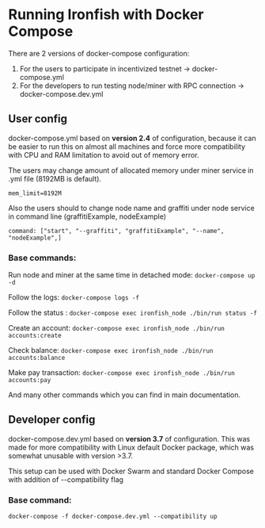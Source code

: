 # Running Ironfish with Docker Compose

There are 2 versions of docker-compose configuration:

 1. For the users to participate in incentivized testnet ->
    docker-compose.yml
 3. For the developers to run testing node/miner with RPC
      connection -> docker-compose.dev.yml

## User config
docker-compose.yml based on **version 2.4** of configuration, because it can be easier to run this on almost all machines and force more compatibility with CPU and RAM limitation to avoid out of memory error.

The users may change amount of allocated memory under miner service in .yml file (8192MB is default).

    mem_limit=8192M

Also the users should to change node name and graffiti under node service in command line (graffitiExample, nodeExample)

    command: ["start", "--graffiti", "graffitiExample", "--name", "nodeExample",]

  
### Base commands:
Run node and miner at the same time in detached mode: `docker-compose up -d`

Follow the logs: `docker-compose logs -f`

Follow the status : `docker-compose exec ironfish_node ./bin/run status -f`

Create an account: `docker-compose exec ironfish_node ./bin/run accounts:create`

Check balance: `docker-compose exec ironfish_node ./bin/run accounts:balance`

Make pay transaction: `docker-compose exec ironfish_node ./bin/run accounts:pay`

And many other commands which you can find in main documentation.

## Developer config

docker-compose.dev.yml based on **version 3.7** of configuration. This was made for more compatibility with Linux default Docker package, which was somewhat unusable with version >3.7.

This setup can be used with Docker Swarm and standard Docker Compose with addition of --compatibility flag

### Base command:

`docker-compose -f docker-compose.dev.yml --compatibility up`